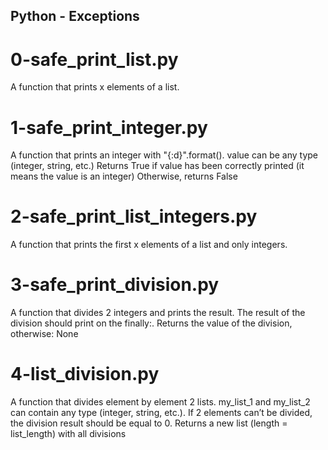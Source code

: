 ## Python - Exceptions
# 0-safe_print_list.py
A function that prints x elements of a list.
# 1-safe_print_integer.py
A function that prints an integer with "{:d}".format().
value can be any type (integer, string, etc.)
Returns True if value has been correctly printed (it means the value is an integer) Otherwise, returns False
# 2-safe_print_list_integers.py
A function that prints the first x elements of a list and only integers.
# 3-safe_print_division.py
A function that divides 2 integers and prints the result. The result of the division should print on the finally:.
Returns the value of the division, otherwise: None
# 4-list_division.py
A function that divides element by element 2 lists. my_list_1 and my_list_2 can contain any type (integer, string, etc.). If 2 elements can’t be divided, the division result should be equal to 0. Returns a new list (length = list_length) with all divisions
